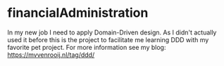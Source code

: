 # financialAdministration
In my new job I need to apply Domain-Driven design. As I didn't actually used it before this is the project to facilitate me learning DDD with my favorite pet project. For more information see my blog: https://mvvenrooij.nl/tag/ddd/

